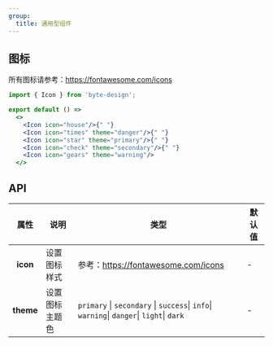 ```yaml
---
group:
  title: 通用型组件
---
```


## 图标

所有图标请参考：https://fontawesome.com/icons

```jsx
import { Icon } from 'byte-design';

export default () => 
  <>
    <Icon icon="house"/>{" "}
    <Icon icon="times" theme="danger"/>{" "}
    <Icon icon="star" theme="primary"/>{" "}
    <Icon icon="check" theme="secondary"/>{" "}
    <Icon icon="gears" theme="warning"/>
  </>
```

## API
|     属性     | 说明               | 类型                                | 默认值    |
| :----------: | ------------------ | ----------------------------------- | --------- |
| **icon**  | 设置图标样式       | 参考：https://fontawesome.com/icons | - |
|   **theme**   | 设置图标主题色   | `primary` \| `secondary`  \| `success`\| `info`\| `warning`\| `danger`\| `light`\| `dark`    | -    |



